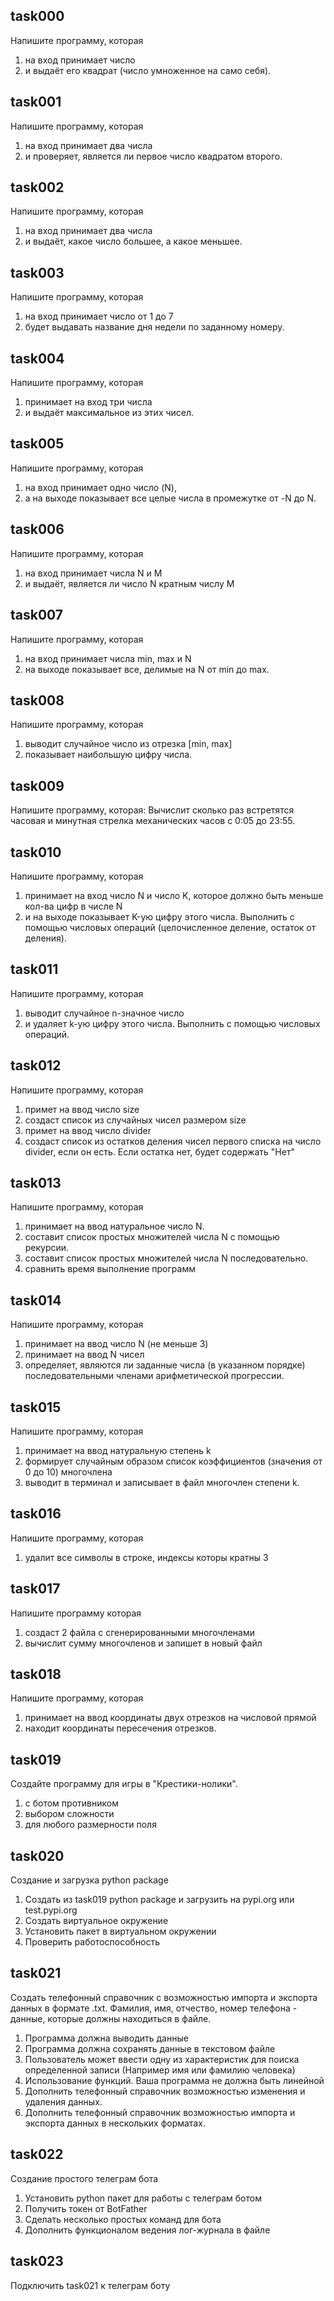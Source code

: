 ## task000

Напишите программу, которая

1. на вход принимает число
2. и выдаёт его квадрат (число умноженное на само себя).

## task001

Напишите программу, которая

1. на вход принимает два числа
2. и проверяет, является ли первое число квадратом второго.

## task002

Напишите программу, которая

1. на вход принимает два числа
2. и выдаёт, какое число большее, а какое меньшее.

## task003

Напишите программу, которая

1. на вход принимает число от 1 до 7
2. будет выдавать название дня недели по заданному номеру.

## task004

Напишите программу, которая

1. принимает на вход три числа
2. и выдаёт максимальное из этих чисел.

## task005

Напишите программу, которая

1. на вход принимает одно число (N),
2. а на выходе показывает все целые числа в промежутке от -N до N.

## task006

Напишите программу, которая

1. на вход принимает числа N и M
2. и выдаёт, является ли число N кратным числу M

## task007

Напишите программу, которая

1. на вход принимает числа min, max и N
2. на выходе показывает все, делимые на N от min до max.

## task008

Напишите программу, которая

1. выводит случайное число из отрезка [min, max]
2. показывает наибольшую цифру числа.

## task009

Напишите программу, которая:
Вычислит сколько раз встретятся часовая и минутная стрелка механических часов с 0:05 до 23:55.

## task010

Напишите программу, которая

1. принимает на вход число N и число K, которое должно быть меньше кол-ва цифр в числе N
2. и на выходе показывает K-ую цифру этого числа.
   Выполнить с помощью числовых операций (целочисленное деление, остаток от деления).

## task011

Напишите программу, которая

1. выводит случайное n-значное число
2. и удаляет k-ую цифру этого числа.
   Выполнить с помощью числовых операций.

## task012

Напишите программу, которая

1. примет на ввод число size
2. создаст список из случайных чисел размером size
3. примет на ввод число divider
4. создаст список из остатков деления чисел первого списка на число divider, если он есть. Если остатка нет, будет
   содержать "Нет"

## task013

Напишите программу, которая

1. принимает на ввод натуральное число N.
2. составит список простых множителей числа N с помощью рекурсии.
3. составит список простых множителей числа N последовательно.
4. сравнить время выполнение программ

## task014

Напишите программу, которая

1. принимает на ввод число N (не меньше 3)
2. принимает на ввод N чисел
3. определяет, являются ли заданные числа (в указанном порядке) последовательными членами арифметической прогрессии.

## task015

Напишите программу, которая

1. принимает на ввод натуральную степень k
2. формирует случайным образом список коэффициентов (значения от 0 до 10) многочлена
3. выводит в терминал и записывает в файл многочлен степени k.

## task016

Напишите программу, которая

1. удалит все символы в строке, индексы которы кратны 3

## task017

Напишитe программу которая

1. создаст 2 файла с сгенерированными многочленами
2. вычислит сумму многочленов и запишет в новый файл

## task018

Напишите программу, которая

1. принимает на ввод координаты двух отрезков на числовой прямой
2. находит координаты пересечения отрезков.

## task019

Создайте программу для игры в "Крестики-нолики".

1. с ботом противником
2. выбором сложности
3. для любого размерности поля

## task020

Создание и загрузка python package

1. Создать из task019 python package и загрузить на pypi.org или test.pypi.org
2. Создать виртуальное окружение
3. Установить пакет в виртуальном окружении
4. Проверить работоспособность

## task021

Создать телефонный справочник с возможностью импорта и экспорта данных в
формате .txt. Фамилия, имя, отчество, номер телефона - данные, которые должны находиться в файле.
1. Программа должна выводить данные
2. Программа должна сохранять данные в текстовом файле
3. Пользователь может ввести одну из характеристик для поиска определенной записи
(Например имя или фамилию человека)
4. Использование функций. Ваша программа не должна быть линейной
5. Дополнить телефонный справочник возможностью изменения и удаления данных.
6. Дополнить телефонный справочник возможностью импорта и экспорта данных в нескольких форматах.


## task022

Создание простого телеграм бота
1. Установить python пакет для работы с телеграм ботом
2. Получить токен от BotFather
3. Сделать несколько простых команд для бота
4. Дополнить функционалом ведения лог-журнала в файле

## task023

Подключить task021 к телеграм боту